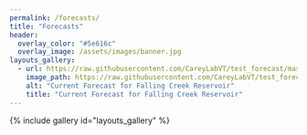 ```yaml
---
permalink: /forecasts/
title: "Forecasts"
header:
  overlay_color: "#5e616c"
  overlay_image: /assets/images/banner.jpg
layouts_gallery:
  - url: https://raw.githubusercontent.com/CareyLabVT/test_forecast/master/Current_forecast.png
    image_path: https://raw.githubusercontent.com/CareyLabVT/test_forecast/master/Current_forecast.png
    alt: "Current Forecast for Falling Creek Reservoir"
    title: "Current Forecast for Falling Creek Reservoir"
---
```

{% include gallery id="layouts_gallery" %}